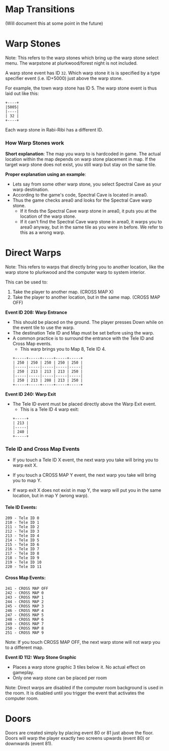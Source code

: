 # Map Transitions

(Will document this at some point in the future)

# Warp Stones

Note: This refers to the warp stones which bring up the warp stone select menu. The warpstone at plurkwood/forest night is not included.

A warp stone event has ID `32`. Which warp stone it is is specified by a type specifier event (i.e. ID+5000) just above the warp stone.

For example, the town warp stone has ID 5. The warp stone event is thus laid out like this:

```
+----+
|5005|
|----|
| 32 |
+----+
```

Each warp stone in Rabi-Ribi has a different ID.


### How Warp Stones work
**Short explanation**: The map you warp to is hardcoded in game. The actual location within the map depends on warp stone placement in map. If the target warp stone does not exist, you still warp but stay on the same tile.

**Proper explanation using an example**:
- Lets say from some other warp stone, you select Spectral Cave as your warp destination.
- According to the game's code, Spectral Cave is located in area0.
- Thus the game checks area0 and looks for the Spectral Cave warp stone.
    - If it finds the Spectral Cave warp stone in area0, it puts you at the location of the warp stone.
    - If it can't find the Spectral Cave warp stone in area0, it warps you to area0 anyway, but in the same tile as you were in before. We refer to this as a wrong warp.

# Direct Warps

Note: This refers to warps that directly bring you to another location, like the warp stone to plurkwood and the computer warp to system interior.

This can be used to:
1. Take the player to another map. (CROSS MAP X)
2. Take the player to another location, but in the same map. (CROSS MAP OFF)

**Event ID 208: Warp Entrance**
- This should be placed on the ground. The player presses Down while on the event tile to use the warp.
- The destination Tele ID and Map must be set before using the warp.
- A common practice is to surround the entrance with the Tele ID and Cross Map events.
   - This warp brings you to Map 8, Tele ID 4.
    ```
    +-----+-----+-----+-----+-----+
    | 250 | 250 | 250 | 250 | 250 | 
    |-----|-----|-----|-----|-----| 
    | 250 | 213 | 213 | 213 | 250 | 
    |-----|-----|-----|-----|-----| 
    | 250 | 213 | 208 | 213 | 250 | 
    +-----+-----+-----+-----+-----+
    ```

**Event ID 240: Warp Exit**
- The Tele ID event must be placed directly above the Warp Exit event.
    - This is a Tele ID 4 warp exit:
    ```
    +-----+
    | 213 |
    |-----|
    | 240 |
    +-----+
    ```

### Tele ID and Cross Map Events

- If you touch a Tele ID X event, the next warp you take will bring you to warp exit X.

- If you touch a CROSS MAP Y event, the next warp you take will bring you to map Y.

- If warp exit X does not exist in map Y, the warp will put you in the same location, but in map Y (wrong warp).

#### Tele ID Events:
```
209 - Tele ID 0
210 - Tele ID 1
211 - Tele ID 2
212 - Tele ID 3
213 - Tele ID 4
214 - Tele ID 5
215 - Tele ID 6
216 - Tele ID 7
217 - Tele ID 8
218 - Tele ID 9
219 - Tele ID 10
220 - Tele ID 11
```

#### Cross Map Events:
```
241 - CROSS MAP OFF
242 - CROSS MAP 0
243 - CROSS MAP 1
244 - CROSS MAP 2
245 - CROSS MAP 3
246 - CROSS MAP 4
247 - CROSS MAP 5
248 - CROSS MAP 6
249 - CROSS MAP 7
250 - CROSS MAP 8
251 - CROSS MAP 9
```
Note: If you touch CROSS MAP OFF, the next warp stone will not warp you to a different map.

**Event ID 112: Warp Stone Graphic**
  - Places a warp stone graphic 3 tiles below it. No actual effect on gameplay.
  - Only one warp stone can be placed per room
  
Note: Direct warps are disabled if the computer room background is used in the room. It is disabled until you trigger the event that activates the computer room.

# Doors

Doors are created simply by placing event 80 or 81 just above the floor.  Doors will warp the player exactly two screens upwards (event 80) or downwards (event 81).
